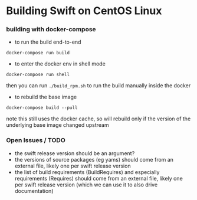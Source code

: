 # Building Swift on CentOS Linux


### building with docker-compose

* to run the build end-to-end

```
docker-compose run build
```

* to enter the docker env in shell mode

```
docker-compose run shell
```

then you can run `./build_rpm.sh` to run the build manually inside the docker


* to rebuild the base image

```
docker-compose build --pull
```

note this still uses the docker cache, so will rebuild only if the version of the underlying base image changed upstream


### Open Issues / TODO
* the swift release version should be an argument?
* the versions of source packages (eg yams) should come from an external file, likely one per swift release version
* the list of build requirements (BuildRequires) and especially requirements (Requires) should come from an external file, likely one per swift release version (which we can use it to also drive documentation)
